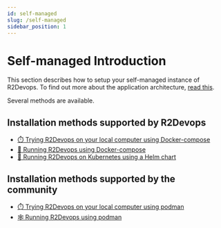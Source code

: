 ```yaml
---
id: self-managed
slug: /self-managed
sidebar_position: 1
---
```


# Self-managed Introduction

This section describes how to setup your self-managed instance of R2Devops.
To find out more about the application architecture, [read this](self-managed/infrastructure.mdx).

Several methods are available.

## Installation methods supported by R2Devops

- [⏱️ Trying R2Devops on your local computer using Docker-compose](self-managed/installations/local-docker-compose.md)
- [🐳 Running R2Devops using Docker-compose](self-managed/installations/docker-compose.md)
- [🚀 Running R2Devops on Kubernetes using a Helm chart](self-managed/installations/kubernetes.md)

## Installation methods supported by the community

- [⏱️ Trying R2Devops on your local computer using podman](self-managed/installations/local-podman.md)
- [🕸 Running R2Devops using podman](self-managed/installations/podman.md)
